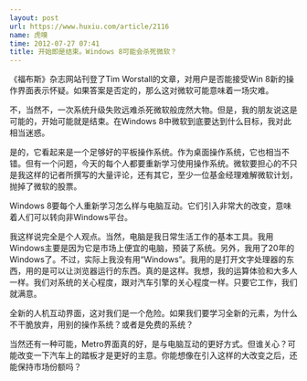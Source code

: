 ```yaml
---
layout: post
url: https://www.huxiu.com/article/2116
name: 虎嗅
time: 2012-07-27 07:41
title: 开始即是结束。Windows 8可能会杀死微软？
---
```

《福布斯》杂志网站刊登了Tim Worstall的文章，对用户是否能接受Win 8新的操作界面表示怀疑。如果答案是否定的，那么这对微软可能意味着一场灾难。

不，当然不，一次系统升级失败远难杀死微软般庞然大物。但是，我的朋友说这是可能的，开始可能就是结束。在Windows 8中微软到底要达到什么目标，我对此相当迷惑。

是的，它看起来是一个足够好的平板操作系统。作为桌面操作系统，它也相当不错。但有一个问题，今天的每个人都要重新学习使用操作系统。微软要担心的不只是我这样的记者所撰写的大量评论，还有其它，至少一位基金经理难解微软计划，抛掉了微软的股票。

Windows 8要每个人重新学习怎么样与电脑互动。它们引入非常大的改变，意味着人们可以转向非Windows平台。

我这样说完全是个人观点。当然，电脑是我日常生活工作的基本工具。我用Windows主要是因为它是市场上便宜的电脑，预装了系统。另外，我用了20年的Windows了。不过，实际上我没有用“Windows”。我用的是打开文字处理器的东西，用的是可以让浏览器运行的东西。真的是这样。我想，我的运算体验和大多人一样。我们对系统的关心程度，跟对汽车引擎的关心程度一样。只要它工作，我们就满意。

全新的人机互动界面，这对我们是一个危险。如果我们要学习全新的元素，为什么不干脆放弃，用别的操作系统？或者是免费的系统？

当然还有一种可能，Metro界面真的好，是与电脑互动的更好方式。但谁关心？可能改变一下汽车上的踏板才是更好的主意。你能想像在引入这样的大改变之后，还能保持市场份额吗？

